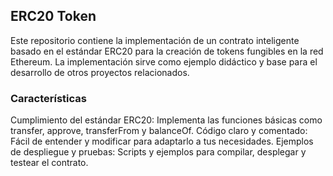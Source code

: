 ## ERC20 Token
Este repositorio contiene la implementación de un contrato inteligente basado en el estándar ERC20 para la creación de tokens fungibles en la red Ethereum. La implementación sirve como ejemplo didáctico y base para el desarrollo de otros proyectos relacionados.

### Características
Cumplimiento del estándar ERC20: Implementa las funciones básicas como transfer, approve, transferFrom y balanceOf.
Código claro y comentado: Fácil de entender y modificar para adaptarlo a tus necesidades.
Ejemplos de despliegue y pruebas: Scripts y ejemplos para compilar, desplegar y testear el contrato.
